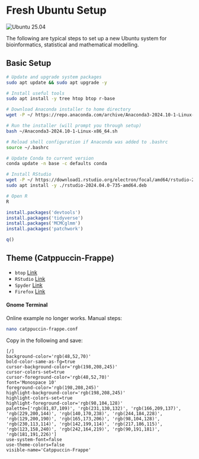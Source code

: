 # Fresh Ubuntu Setup

![Ubuntu 25.04](https://img.shields.io/badge/Ubuntu-25.04-E95420?logo=ubuntu&logoColor=white&style=flat)

The following are typical steps to set up a new Ubuntu system for bioinformatics, statistical and mathematical modelling.

## Basic Setup

```bash
# Update and upgrade system packages
sudo apt update && sudo apt upgrade -y

# Install useful tools
sudo apt install -y tree htop btop r-base

# Download Anaconda installer to home directory
wget -P ~/ https://repo.anaconda.com/archive/Anaconda3-2024.10-1-Linux-x86_64.sh

# Run the installer (will prompt you through setup)
bash ~/Anaconda3-2024.10-1-Linux-x86_64.sh

# Reload shell configuration if Anaconda was added to .bashrc
source ~/.bashrc

# Update Conda to current version
conda update -n base -c defaults conda

# Install RStudio
wget -P ~/ https://download1.rstudio.org/electron/focal/amd64/rstudio-2024.04.0-735-amd64.deb
sudo apt install -y ./rstudio-2024.04.0-735-amd64.deb

# Open R
R
```

```R
install.packages('devtools')
install.packages('tidyverse')
install.packages('MCMCglmm')
install.packages('patchwork')

q()
```

## Theme (Catppuccin-Frappe)
- `btop` [Link](https://github.com/catppuccin/btop/tree/main)
- `RStudio` [Link](https://github.com/catppuccin/spyder)
- `Spyder` [Link](https://github.com/catppuccin/spyder)
- `Firefox` [Link](https://github.com/catppuccin/firefox)

#### Gnome Terminal
Online example no longer works. Manual steps:

```bash 
nano catppuccin-frappe.conf
```
Copy in the following and save:
```
[/]
background-color='rgb(48,52,70)'
bold-color-same-as-fg=true
cursor-background-color='rgb(198,208,245)'
cursor-colors-set=true
cursor-foreground-color='rgb(48,52,70)'
font='Monospace 10'
foreground-color='rgb(198,208,245)'
highlight-background-color='rgb(198,208,245)'
highlight-colors-set=true
highlight-foreground-color='rgb(98,104,128)'
palette=['rgb(81,87,109)', 'rgb(231,130,132)', 'rgb(166,209,137)', 'rgb(229,200,144)', 'rgb(140,170,238)', 'rgb(244,184,228)', 'rgb(129,200,190)', 'rgb(165,173,206)', 'rgb(98,104,128)', 'rgb(230,113,114)', 'rgb(142,199,114)', 'rgb(217,186,115)', 'rgb(123,158,240)', 'rgb(242,164,219)', 'rgb(90,191,181)', 'rgb(181,191,226)']
use-system-font=false
use-theme-colors=false
visible-name='Catppuccin-Frappe'
```
